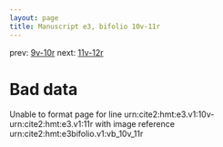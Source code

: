 ```yaml
---
layout: page
title: Manuscript e3, bifolio 10v-11r
---
```


prev: [9v-10r](../9v-10r/) next: [11v-12r](../11v-12r/)

# Bad data

Unable to format page for line urn:cite2:hmt:e3.v1:10v-urn:cite2:hmt:e3.v1:11r with image reference urn:cite2:hmt:e3bifolio.v1:vb_10v_11r
